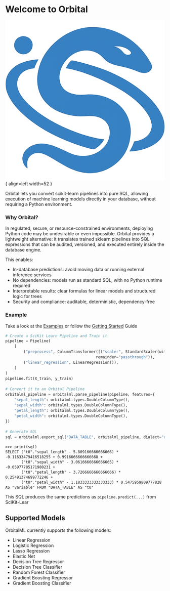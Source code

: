 # Welcome to Orbital

![Orbital](images/orbital.png){ align=left width=52 }

Orbital lets you convert scikit-learn pipelines into pure SQL, 
allowing execution of machine learning models directly in your database, 
without requiring a Python environment.

### Why Orbital?

In regulated, secure, or resource-constrained environments, deploying Python code may be undesirable or even impossible. 
Orbital provides a lightweight alternative: it translates trained sklearn pipelines into SQL expressions that can be audited, 
versioned, and executed entirely inside the database engine.

This enables:

* In-database predictions: avoid moving data or running external inference services
* No dependencies: models run as standard SQL, with no Python runtime required
* Interpretable results: clear formulas for linear models and structured logic for trees
* Security and compliance: auditable, deterministic, dependency-free

### Example

Take a look at the [Examples](https://github.com/posit-dev/orbital/tree/main/examples) 
or follow the [Getting Started](getstarted.md) Guide

```python
# Create a SciKit Learn Pipeline and Train it
pipeline = Pipeline(
    [
        ("preprocess", ColumnTransformer([("scaler", StandardScaler(with_std=False), COLUMNS)],
                                        remainder="passthrough")),
        ("linear_regression", LinearRegression()),
    ]
)
pipeline.fit(X_train, y_train)

# Convert it to an Orbital Pipeline
orbitalml_pipeline = orbitalml.parse_pipeline(pipeline, features={
    "sepal_length": orbitalml.types.DoubleColumnType(),
    "sepal_width": orbitalml.types.DoubleColumnType(),
    "petal_length": orbitalml.types.DoubleColumnType(),
    "petal_width": orbitalml.types.DoubleColumnType(),
})

# Generate SQL
sql = orbitalml.export_sql("DATA_TABLE", orbitalml_pipeline, dialect="duckdb")
```
```
>>> print(sql)
SELECT ("t0"."sepal_length" - 5.809166666666666) * -0.11633479416518255 + 0.9916666666666668 +  
       ("t0"."sepal_width" - 3.0616666666666665) * -0.05977785171980231 + 
       ("t0"."petal_length" - 3.7266666666666666) * 0.25491374699772246 + 
       ("t0"."petal_width" - 1.1833333333333333) * 0.5475959809777828 
AS "variable" FROM "DATA_TABLE" AS "t0"
```

This SQL produces the same predictions as `pipeline.predict(...)` from SciKit-Lear

## Supported Models

OrbitalML currently supports the following models:

-   Linear Regression
-   Logistic Regression
-   Lasso Regression
-   Elastic Net
-   Decision Tree Regressor
-   Decision Tree Classifier
-   Random Forest Classifier
-   Gradient Boosting Regressor
-   Gradient Boosting Classifier

